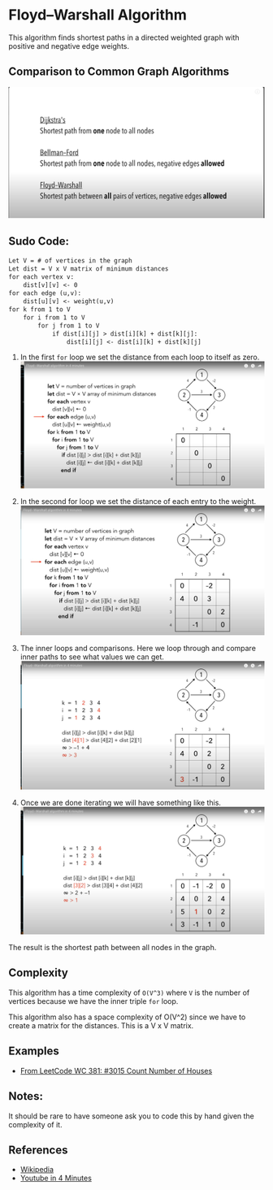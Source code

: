 # Floyd–Warshall Algorithm

This algorithm finds shortest paths in a directed weighted graph with positive and negative edge weights.

## Comparison to Common Graph Algorithms
![Floyd-Warshall Init](../../images/graphs/dijkstra,%20bellman-ford,%20and%20floyd-warshall.png)

## Sudo Code:
```
Let V = # of vertices in the graph
Let dist = V x V matrix of minimum distances
for each vertex v:
    dist[v][v] <- 0
for each edge (u,v):
    dist[u][v] <- weight(u,v)
for k from 1 to V
    for i from 1 to V
        for j from 1 to V
            if dist[i][j] > dist[i][k] + dist[k][j]:
                dist[i][j] <- dist[i][k] + dist[k][j]
```

1. In the first `for` loop we set the distance from each loop to itself as zero.
![Floyd-Warshall Init](../../images/graphs/floyd-warshall-init.png)

2. In the second for loop we set the distance of each entry to the weight.
![Floyd-Warshall Init](../../images/graphs/floyd-warshall-2nd.png)

3. The inner loops and comparisons. Here we loop through and compare inner paths to see what values we can get.
![Floyd-Warshall Init](../../images/graphs/floyd-warshall-3rd.png)

4. Once we are done iterating we will have something like this.
![Floyd-Warshall Init](../../images/graphs/floyd-warshall-final-iteration.png)

The result is the shortest path between all nodes in the graph.

## Complexity
This algorithm has a time complexity of `O(V^3)` where `V` is the number of vertices because we have the inner triple `for` loop.

This algorithm also has a space complexity of O(V^2) since we have to create a matrix for the distances. This is a V x V matrix.

## Examples
* [From LeetCode WC 381: #3015 Count Number of Houses](https://leetcode.com/problems/count-the-number-of-houses-at-a-certain-distance-i/description/)

## Notes:
It should be rare to have someone ask you to code this by hand given the complexity of it.

## References
- [Wikipedia](https://en.wikipedia.org/wiki/Floyd–Warshall_algorithm)
- [Youtube in 4 Minutes](https://www.youtube.com/watch?v=4OQeCuLYj-4)